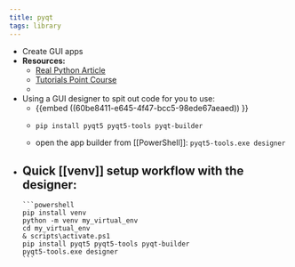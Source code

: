 ```yaml
---
title: pyqt
tags: library
---
```


- Create GUI apps
- **Resources:**
	- [Real Python Article](https://realpython.com/qt-designer-python/)
	- [Tutorials Point Course](https://www.tutorialspoint.com/pyqt/pyqt_qpixmap_class.htm)
	-
- Using a GUI designer to spit out code for you to use:
	- {{embed ((60be8411-e645-4f47-bcc5-98ede67aeaed)) }}
	-
	  ```bash
	  pip install pyqt5 pyqt5-tools pyqt-builder 
	  ```
	- open the app builder from [[PowerShell]]: `pyqt5-tools.exe designer`
- Quick [[venv]] setup workflow with the designer:
	-
	  ```powershell
	  pip install venv
	  python -m venv my_virtual_env
	  cd my_virtual_env
	  & scripts\activate.ps1
	  pip install pyqt5 pyqt5-tools pyqt-builder
	  pyqt5-tools.exe designer
	  ```
